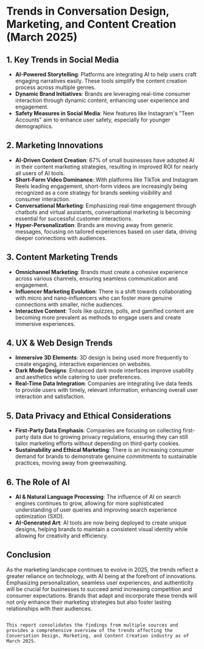 # Trends in Conversation Design, Marketing, and Content Creation (March 2025)

## 1. Key Trends in Social Media
- **AI-Powered Storytelling**: Platforms are integrating AI to help users craft engaging narratives easily. These tools simplify the content creation process across multiple genres.
- **Dynamic Brand Initiatives**: Brands are leveraging real-time consumer interaction through dynamic content, enhancing user experience and engagement.
- **Safety Measures in Social Media**: New features like Instagram's "Teen Accounts" aim to enhance user safety, especially for younger demographics.

## 2. Marketing Innovations
- **AI-Driven Content Creation**: 67% of small businesses have adopted AI in their content marketing strategies, resulting in improved ROI for nearly all users of AI tools.
- **Short-Form Video Dominance**: With platforms like TikTok and Instagram Reels leading engagement, short-form videos are increasingly being recognized as a core strategy for brands seeking visibility and consumer interaction.
- **Conversational Marketing**: Emphasizing real-time engagement through chatbots and virtual assistants, conversational marketing is becoming essential for successful customer interactions.
- **Hyper-Personalization**: Brands are moving away from generic messages, focusing on tailored experiences based on user data, driving deeper connections with audiences.

## 3. Content Marketing Trends
- **Omnichannel Marketing**: Brands must create a cohesive experience across various channels, ensuring seamless communication and engagement.
- **Influencer Marketing Evolution**: There is a shift towards collaborating with micro and nano-influencers who can foster more genuine connections with smaller, niche audiences.
- **Interactive Content**: Tools like quizzes, polls, and gamified content are becoming more prevalent as methods to engage users and create immersive experiences.

## 4. UX & Web Design Trends
- **Immersive 3D Elements**: 3D design is being used more frequently to create engaging, interactive experiences on websites.
- **Dark Mode Designs**: Enhanced dark mode interfaces improve usability and aesthetics while catering to user preferences.
- **Real-Time Data Integration**: Companies are integrating live data feeds to provide users with timely, relevant information, enhancing overall user interaction and satisfaction.

## 5. Data Privacy and Ethical Considerations
- **First-Party Data Emphasis**: Companies are focusing on collecting first-party data due to growing privacy regulations, ensuring they can still tailor marketing efforts without depending on third-party cookies.
- **Sustainability and Ethical Marketing**: There is an increasing consumer demand for brands to demonstrate genuine commitments to sustainable practices, moving away from greenwashing.

## 6. The Role of AI
- **AI & Natural Language Processing**: The influence of AI on search engines continues to grow, allowing for more sophisticated understanding of user queries and improving search experience optimization (SXO).
- **AI-Generated Art**: AI tools are now being deployed to create unique designs, helping brands to maintain a consistent visual identity while allowing for creativity and efficiency.

## Conclusion
As the marketing landscape continues to evolve in 2025, the trends reflect a greater reliance on technology, with AI being at the forefront of innovations. Emphasizing personalization, seamless user experiences, and authenticity will be crucial for businesses to succeed amid increasing competition and consumer expectations. Brands that adapt and incorporate these trends will not only enhance their marketing strategies but also foster lasting relationships with their audiences.
```

This report consolidates the findings from multiple sources and provides a comprehensive overview of the trends affecting the Conversation Design, Marketing, and Content Creation industry as of March 2025.